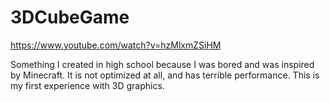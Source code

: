 # 3DCubeGame

https://www.youtube.com/watch?v=hzMlxmZSiHM

Something I created in high school because I was bored and was inspired by Minecraft. It is not optimized at all, and has terrible performance. This is my first experience with 3D graphics. 
